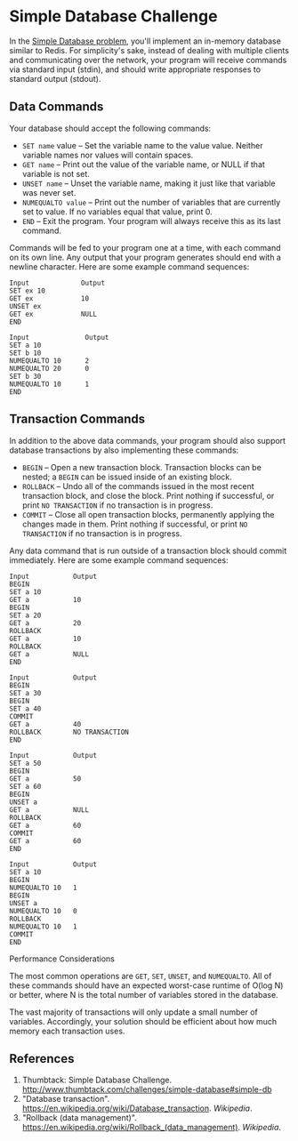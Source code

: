 # Simple Database Challenge

In the [Simple Database problem](),
you'll implement an in-memory database similar to Redis. For simplicity's sake,
instead of dealing with multiple clients and communicating over the network,
your program will receive commands via standard input (stdin), and should write
appropriate responses to standard output (stdout).

## Data Commands

Your database should accept the following commands:

 - `SET name` value – Set the variable name to the value value. Neither variable
   names nor values will contain spaces.
 - `GET name` – Print out the value of the variable name, or NULL if that
   variable is not set.
 - `UNSET name` – Unset the variable name, making it just like that variable was
   never set.
 - `NUMEQUALTO value` – Print out the number of variables that are currently set
   to value. If no variables equal that value, print 0.
 - `END` – Exit the program. Your program will always receive this as its last command.

Commands will be fed to your program one at a time, with each command on its
own line. Any output that your program generates should end with a newline
character. Here are some example command sequences:

```
Input             Output
SET ex 10
GET ex            10
UNSET ex
GET ex            NULL
END
```

```
Input              Output
SET a 10
SET b 10
NUMEQUALTO 10      2
NUMEQUALTO 20      0
SET b 30
NUMEQUALTO 10      1
END
```


## Transaction Commands

In addition to the above data commands, your program should also support
database transactions by also implementing these commands:

 - `BEGIN` – Open a new transaction block. Transaction blocks can be nested; a
   `BEGIN` can be issued inside of an existing block.
 - `ROLLBACK` – Undo all of the commands issued in the most recent transaction
   block, and close the block. Print nothing if successful, or print `NO
   TRANSACTION` if no transaction is in progress.
 - `COMMIT` – Close all open transaction blocks, permanently applying the
   changes made in them. Print nothing if successful, or print `NO TRANSACTION`
   if no transaction is in progress.

Any data command that is run outside of a transaction block should commit
immediately. Here are some example command sequences:

```
Input           Output
BEGIN
SET a 10
GET a           10
BEGIN
SET a 20
GET a           20
ROLLBACK
GET a           10
ROLLBACK
GET a           NULL
END
```

```
Input           Output
BEGIN
SET a 30
BEGIN
SET a 40
COMMIT
GET a           40
ROLLBACK        NO TRANSACTION
END
```

```
Input           Output
SET a 50
BEGIN
GET a           50
SET a 60
BEGIN
UNSET a
GET a           NULL
ROLLBACK
GET a           60
COMMIT
GET a           60
END
```

```
Input           Output
SET a 10
BEGIN
NUMEQUALTO 10   1
BEGIN
UNSET a
NUMEQUALTO 10   0
ROLLBACK
NUMEQUALTO 10   1
COMMIT
END
```


Performance Considerations

The most common operations are `GET`, `SET`, `UNSET`, and `NUMEQUALTO`. All of
these commands should have an expected worst-case runtime of O(log N) or
better, where N is the total number of variables stored in the database.

The vast majority of transactions will only update a small number of variables.
Accordingly, your solution should be efficient about how much memory each
transaction uses.

## References

1. Thumbtack: Simple Database Challenge. <http://www.thumbtack.com/challenges/simple-database#simple-db>
2. "Database transaction". <https://en.wikipedia.org/wiki/Database_transaction>. *Wikipedia*.
2. "Rollback (data management)". <https://en.wikipedia.org/wiki/Rollback_(data_management)>. *Wikipedia*.
